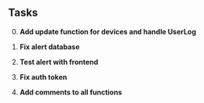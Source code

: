 ## Tasks

0. **Add update function for devices and handle UserLog**

1. **Fix alert database**  

2. **Test alert with frontend**  

3. **Fix auth token**

4. **Add comments to all functions**  
